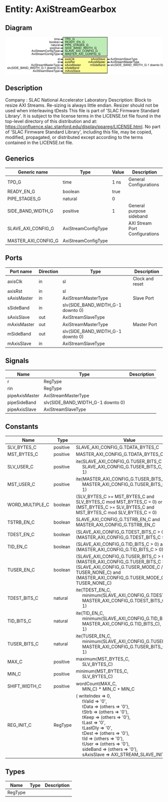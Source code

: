 # Entity: AxiStreamGearbox

## Diagram

![Diagram](AxiStreamGearbox.svg "Diagram")
## Description

Company    : SLAC National Accelerator Laboratory
Description:
Block to resize AXI Streams. Re-sizing is always little endian.
Resizer should not be used when interleaving tDests
This file is part of 'SLAC Firmware Standard Library'.
It is subject to the license terms in the LICENSE.txt file found in the
top-level directory of this distribution and at:
   https://confluence.slac.stanford.edu/display/ppareg/LICENSE.html.
No part of 'SLAC Firmware Standard Library', including this file,
may be copied, modified, propagated, or distributed except according to
the terms contained in the LICENSE.txt file.
## Generics

| Generic name        | Type                | Value | Description                     |
| ------------------- | ------------------- | ----- | ------------------------------- |
| TPD_G               | time                | 1 ns  | General Configurations          |
| READY_EN_G          | boolean             | true  |                                 |
| PIPE_STAGES_G       | natural             | 0     |                                 |
| SIDE_BAND_WIDTH_G   | positive            | 1     | General purpose sideband        |
| SLAVE_AXI_CONFIG_G  | AxiStreamConfigType |       | AXI Stream Port Configurations  |
| MASTER_AXI_CONFIG_G | AxiStreamConfigType |       |                                 |
## Ports

| Port name   | Direction | Type                              | Description     |
| ----------- | --------- | --------------------------------- | --------------- |
| axisClk     | in        | sl                                | Clock and reset |
| axisRst     | in        | sl                                |                 |
| sAxisMaster | in        | AxiStreamMasterType               | Slave Port      |
| sSideBand   | in        | slv(SIDE_BAND_WIDTH_G-1 downto 0) |                 |
| sAxisSlave  | out       | AxiStreamSlaveType                |                 |
| mAxisMaster | out       | AxiStreamMasterType               | Master Port     |
| mSideBand   | out       | slv(SIDE_BAND_WIDTH_G-1 downto 0) |                 |
| mAxisSlave  | in        | AxiStreamSlaveType                |                 |
## Signals

| Name           | Type                              | Description |
| -------------- | --------------------------------- | ----------- |
| r              | RegType                           |             |
| rin            | RegType                           |             |
| pipeAxisMaster | AxiStreamMasterType               |             |
| pipeSideBand   | slv(SIDE_BAND_WIDTH_G-1 downto 0) |             |
| pipeAxisSlave  | AxiStreamSlaveType                |             |
## Constants

| Name            | Type     | Value                                                                                                                                                                                                                                                                                                                                                                                                                                                                                                                                                                                                                                                                                                                                                                                                                            | Description |
| --------------- | -------- | -------------------------------------------------------------------------------------------------------------------------------------------------------------------------------------------------------------------------------------------------------------------------------------------------------------------------------------------------------------------------------------------------------------------------------------------------------------------------------------------------------------------------------------------------------------------------------------------------------------------------------------------------------------------------------------------------------------------------------------------------------------------------------------------------------------------------------- | ----------- |
| SLV_BYTES_C     | positive |  SLAVE_AXI_CONFIG_G.TDATA_BYTES_C                                                                                                                                                                                                                                                                                                                                                                                                                                                                                                                                                                                                                                                                                                                                                                                                |             |
| MST_BYTES_C     | positive |  MASTER_AXI_CONFIG_G.TDATA_BYTES_C                                                                                                                                                                                                                                                                                                                                                                                                                                                                                                                                                                                                                                                                                                                                                                                               |             |
| SLV_USER_C      | positive |  ite(SLAVE_AXI_CONFIG_G.TUSER_BITS_C /= 0,<br><span style="padding-left:20px"> SLAVE_AXI_CONFIG_G.TUSER_BITS_C,<br><span style="padding-left:20px"> 1)                                                                                                                                                                                                                                                                                                                                                                                                                                                                                                                                                                                                                                                                           |             |
| MST_USER_C      | positive |  ite(MASTER_AXI_CONFIG_G.TUSER_BITS_C /= 0,<br><span style="padding-left:20px"> MASTER_AXI_CONFIG_G.TUSER_BITS_C,<br><span style="padding-left:20px"> 1)                                                                                                                                                                                                                                                                                                                                                                                                                                                                                                                                                                                                                                                                         |             |
| WORD_MULTIPLE_C | boolean  |  (SLV_BYTES_C >= MST_BYTES_C and SLV_BYTES_C mod MST_BYTES_C = 0)                                          or (MST_BYTES_C >= SLV_BYTES_C and MST_BYTES_C mod SLV_BYTES_C = 0)                                                                                                                                                                                                                                                                                                                                                                                                                                                                                                                                                                                                                                                   |             |
| TSTRB_EN_C      | boolean  |  SLAVE_AXI_CONFIG_G.TSTRB_EN_C and MASTER_AXI_CONFIG_G.TSTRB_EN_C                                                                                                                                                                                                                                                                                                                                                                                                                                                                                                                                                                                                                                                                                                                                                                |             |
| TDEST_EN_C      | boolean  |  (SLAVE_AXI_CONFIG_G.TDEST_BITS_C > 0) and (MASTER_AXI_CONFIG_G.TDEST_BITS_C > 0)                                                                                                                                                                                                                                                                                                                                                                                                                                                                                                                                                                                                                                                                                                                                                |             |
| TID_EN_C        | boolean  |  (SLAVE_AXI_CONFIG_G.TID_BITS_C > 0) and (MASTER_AXI_CONFIG_G.TID_BITS_C > 0)                                                                                                                                                                                                                                                                                                                                                                                                                                                                                                                                                                                                                                                                                                                                                    |             |
| TUSER_EN_C      | boolean  |  (SLAVE_AXI_CONFIG_G.TUSER_BITS_C > 0) and (MASTER_AXI_CONFIG_G.TUSER_BITS_C > 0)                                     and (SLAVE_AXI_CONFIG_G.TUSER_MODE_C /= TUSER_NONE_C) and (MASTER_AXI_CONFIG_G.TUSER_MODE_C /= TUSER_NONE_C)                                                                                                                                                                                                                                                                                                                                                                                                                                                                                                                                                                                               |             |
| TDEST_BITS_C    | natural  |  ite(TDEST_EN_C,<br><span style="padding-left:20px"> minimum(SLAVE_AXI_CONFIG_G.TDEST_BITS_C,<br><span style="padding-left:20px"> MASTER_AXI_CONFIG_G.TDEST_BITS_C),<br><span style="padding-left:20px"> 1)                                                                                                                                                                                                                                                                                                                                                                                                                                                                                                                                                                                                                      |             |
| TID_BITS_C      | natural  |  ite(TID_EN_C,<br><span style="padding-left:20px"> minimum(SLAVE_AXI_CONFIG_G.TID_BITS_C,<br><span style="padding-left:20px"> MASTER_AXI_CONFIG_G.TID_BITS_C),<br><span style="padding-left:20px"> 1)                                                                                                                                                                                                                                                                                                                                                                                                                                                                                                                                                                                                                            |             |
| TUSER_BITS_C    | natural  |  ite(TUSER_EN_C,<br><span style="padding-left:20px"> minimum(SLAVE_AXI_CONFIG_G.TUSER_BITS_C,<br><span style="padding-left:20px"> MASTER_AXI_CONFIG_G.TUSER_BITS_C),<br><span style="padding-left:20px"> 1)                                                                                                                                                                                                                                                                                                                                                                                                                                                                                                                                                                                                                      |             |
| MAX_C           | positive |  maximum(MST_BYTES_C,<br><span style="padding-left:20px"> SLV_BYTES_C)                                                                                                                                                                                                                                                                                                                                                                                                                                                                                                                                                                                                                                                                                                                                                           |             |
| MIN_C           | positive |  minimum(MST_BYTES_C,<br><span style="padding-left:20px"> SLV_BYTES_C)                                                                                                                                                                                                                                                                                                                                                                                                                                                                                                                                                                                                                                                                                                                                                           |             |
| SHIFT_WIDTH_C   | positive |  wordCount(MAX_C,<br><span style="padding-left:20px"> MIN_C) * MIN_C + MIN_C                                                                                                                                                                                                                                                                                                                                                                                                                                                                                                                                                                                                                                                                                                                                                     |             |
| REG_INIT_C      | RegType  |  (       writeIndex => 0,<br><span style="padding-left:20px">       tValid     => '0',<br><span style="padding-left:20px">       tData      => (others => '0'),<br><span style="padding-left:20px">       tStrb      => (others => '0'),<br><span style="padding-left:20px">       tKeep      => (others => '0'),<br><span style="padding-left:20px">       tLast      => '0',<br><span style="padding-left:20px">       tLastDly   => '0',<br><span style="padding-left:20px">       tDest      => (others => '0'),<br><span style="padding-left:20px">       tId        => (others => '0'),<br><span style="padding-left:20px">       tUser      => (others => '0'),<br><span style="padding-left:20px">       sideBand   => (others => '0'),<br><span style="padding-left:20px">       sAxisSlave => AXI_STREAM_SLAVE_INIT_C) |             |
## Types

| Name    | Type | Description |
| ------- | ---- | ----------- |
| RegType |      |             |
